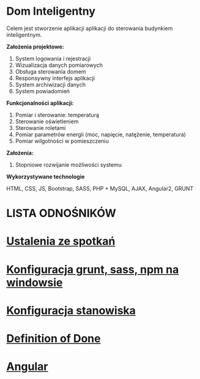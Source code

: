 # Dom Inteligentny

Celem jest stworzenie aplikacji aplikacji do sterowania budynkiem inteligentnym.

**Założenia projektowe:**
1. System logowania i rejestracji
2. Wizualizacja danych pomiarowych
3. Obsługa sterowania domem
4. Responsywny interfejs aplikacji
5. System archiwizacji danych
6. System powiadomień

**Funkcjonalności aplikacji:**
1. Pomiar i sterowanie: temperaturą
2. Sterowanie oświetleniem
3. Sterowanie roletami
4. Pomiar parametrów energii (moc, napięcie, natężenie, temperatura)
5. Pomiar wilgotności w pomieszczeniu

**Założenia:**
1. Stopniowe rozwijanie możliwości systemu

**Wykorzystywane technologie**

HTML, CSS, JS, Bootstrap, SASS, PHP + MySQL, AJAX, Angular2, GRUNT


# LISTA ODNOŚNIKÓW


# [Ustalenia ze spotkań](./ustalenia-ze-spotkan)

# [Konfiguracja grunt, sass, npm na windowsie](./konfiguracja-grunt,-sass,-npm-na-windowsie)

# [Konfiguracja stanowiska](./konfiguracja-stanowiska-pracy-na-swoim-komputerze)

# [Definition of Done](./definition-of-done)

# [Angular](./angular-instrukcja)